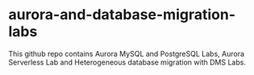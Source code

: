 # aurora-and-database-migration-labs
This github repo contains Aurora MySQL and PostgreSQL Labs, Aurora Serverless Lab and Heterogeneous database migration with DMS Labs.
